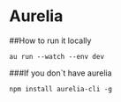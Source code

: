 # Aurelia

##How to run it locally
```
au run --watch --env dev
```

###If you don`t have aurelia
```
npm install aurelia-cli -g
```
